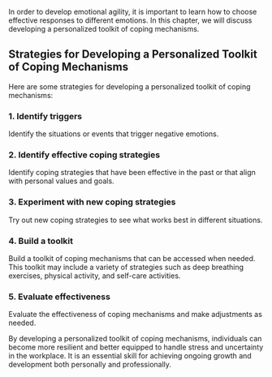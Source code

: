
In order to develop emotional agility, it is important to learn how to choose effective responses to different emotions. In this chapter, we will discuss developing a personalized toolkit of coping mechanisms.

Strategies for Developing a Personalized Toolkit of Coping Mechanisms
---------------------------------------------------------------------

Here are some strategies for developing a personalized toolkit of coping mechanisms:

### 1. Identify triggers

Identify the situations or events that trigger negative emotions.

### 2. Identify effective coping strategies

Identify coping strategies that have been effective in the past or that align with personal values and goals.

### 3. Experiment with new coping strategies

Try out new coping strategies to see what works best in different situations.

### 4. Build a toolkit

Build a toolkit of coping mechanisms that can be accessed when needed. This toolkit may include a variety of strategies such as deep breathing exercises, physical activity, and self-care activities.

### 5. Evaluate effectiveness

Evaluate the effectiveness of coping mechanisms and make adjustments as needed.

By developing a personalized toolkit of coping mechanisms, individuals can become more resilient and better equipped to handle stress and uncertainty in the workplace. It is an essential skill for achieving ongoing growth and development both personally and professionally.
